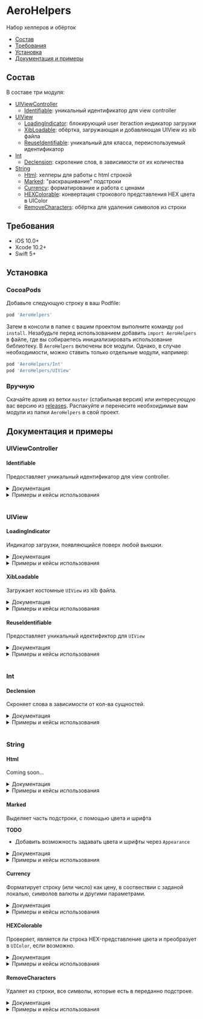 # AeroHelpers
Набор хелперов и обёрток
- [Состав](#состав)
- [Требования](#требования)
- [Установка](#установка)
- [Документация и примеры](#документация-и-примеры)

## Состав
В составе три модуля:
- [UIViewController](#uiviewcontroller)
  - [Identifiable](#identifiable): уникальный идентификатор для view controller
- [UIView](#uiview)
  - [LoadingIndicator](#loadingindicator): блокирующий user iteraction индикатор загрузки
  - [XibLoadable](#xibkoadable): обёртка, загружающая и добавляющая UIView из xib файла
  - [ReuseIdentifiable](#reuseidentifiable): уникальный для класса, переиспользуемый идентификатор
- [Int](#int)
  - [Declension](#declension): скроление слов, в зависимости от их количества
- [String](#string)
  - [Html](#html): хелперы для работы с html строкой
  - [Marked](#marked): "раскрашивание" подстроки
  - [Currency](#currency): форматирование и работа с ценами
  - [HEXColorable](#hexcolorable): конвертация строкового представления HEX цвета в UIColor
  - [RemoveCharacters](#removecharacters): обёртка для удаления символов из строки

## Требования
- iOS 10.0+
- Xcode 10.2+
- Swift 5+

## Установка
### CocoaPods
Добавьте следующую строку в ваш Podfile:
```rb
pod 'AeroHelpers'
```
Затем в консоли в папке с вашим проектом выполните команду `pod install`.
Незабудьте перед использованием добавить `import AeroHelpers` в файле, где вы собираетесь инициализировать использование библиотеку.
В `AeroHelpers` включены все модули. Однако, в случае необходимости, можно ставить только отдельные модули, например:
```rb
pod 'AeroHelpers/Int'
pod 'AeroHelpers/UIView'
```
### Вручную
Скачайте архив из ветки `master` (стабильная версия) или интересующую вас версию из [releases](https://github.com/AeroAgency/AeroHelpers/releases).
Распакуйте и перенесите необхоидимые вам модули из папки `AeroHelpers` в свой проект.

## Документация и примеры

### UIViewController
#### Identifiable

Предоставляет уникальный идентификатор для view controller.
<details>
<summary>Документация</summary>

У `UIViewController`, соответствующего протоколу Identifiable имеются два свойства:
```swift
static var reuseIdentifier: String { get }
var reuseIdentifier: String { get }
```
Каждое возвращает имя класса-наследника от `UIViewController` 

</details>

<details>
<summary>Примеры и кейсы использования</summary>

![](ExamplesImages/UIViewController/Identifiable/1.png)
```swift
import AEROHelpers
import UIKit

class DetalisViewController: UIViewController, Identifiable { // Обьявляем что DetalisViewController соответствует протоколу Identifiable
    //...
}
...
class SomeViewController: UIViewController {
    override func prepare(for segue: UIStoryboardSegue, sender: Any?) {
        switch segue.identifier {
        case DetalisViewController.identifier: // Id перехода на DetalisViewController соответствует классу DetalisViewController
            // делаем что необходимо, внедряем в DetalisViewController, etc
        default:
            break
        }
    }
}
```

</details>

<br/>

### UIView
#### LoadingIndicator

Индикатор загрузки, появляющийся поверх любой вьюшки.
<details>
<summary>Документация</summary>

У каждой `UIView` появляется два метода:
```swift
func showLoading(fogging: Bool = true, indicatorStyle: UIActivityIndicatorView.Style? = .none)
func hideLoading()
```
Первый стартует индикатор загрузки, по всему `frame` `UIView`. Второй его убирает.

**TODO**
- Добавить настройку цвета затенения, цвета самого индикатора и его размера через `Appearance`

</details>

<details>
<summary>Примеры и кейсы использования</summary>

```swift
import AEROHelpers
import UIKit

class ViewController: UIViewController {
    @IBOutlet private var startLoadingButton: UIButton?
    
    @IBAction private func tapStartLoadingButton() {
        startLoadingButton?.showLoading()
        DispatchQueue.main.asyncAfter(deadline: .now() + 5) { // или, например, запрос к серверу
            self.startLoadingButton?.hideLoading()
        }
    }
}
```

</details>


#### XibLoadable

Загружает костомные `UIView` из xib файла.
<details>
<summary>Документация</summary>

Любая кастомная UIView, которая соответствует протоколу `XibLoadable`, уже имеет в своём распоряжении метод `loadXib()`.
Этот метод загружает view из соответсвующего имени класса xib файла. Его необходимо вызывать при ините view.

</details>

<details>
<summary>Примеры и кейсы использования</summary>

```swift
import AEROHelpers
import UIKit

class SomeCustomView: UIView, XibLoadable {

    @IBOutlet var label: UILabel?
    @IBOutlet var button: UIButton?

    
    override init(frame: CGRect) { // при инициализации в коде
        super.init(frame: frame)
        loadXib()
    }
    
    required init?(coder aDecoder: NSCoder) { // при инициализации из другого xib/storyboard
        super.init(coder: aDecoder)
        loadXib()
    }
    
    override func awakeFromNib() {
        super.awakeFromNib()
        //настраиваем view...
    }
}
```
В файле `SomeCustomView.xib` указываем file owner:
![](ExamplesImages/UIView/XibLoadable/1.png)
В результате такую view можно использовать и на другом xib/storyboard, так и создавать и добавлять на view программно.

</details>


#### ReuseIdentifiable

Предоставляет уникальный идектификтор для `UIView`
<details>
<summary>Документация</summary>

Используется в основном у UITableViewCell и UICollectionViewCell для регистрации ячеек, имеющих вёрстку в xib файле и для получения ячеек по идентификатору в `cellForRow` методах `UITableView` и `UICollectionView`.
У любой `UIView` реализующей протокол `ReuseIdentifiable` появляется два свойства:
```swift
static var reuseIdentifier: String { get }
var reuseIdentifier: String { get }
```
Возвращающие уникальный идентификтор для каждого класса, совпадающий с именем класса.

</details>

<details>
<summary>Примеры и кейсы использования</summary>

```swift
//Coming soon...
```

</details>

<br/>

### Int
#### Declension

Скроняет слова в зависимости от кол-ва сущностей.
<details>
<summary>Документация</summary>

Все целые числа типа `Int` получили:
- структуру `DeclensionsVariants`, содержашую список вариантов;
- свойство `defaultsDeclensions`, содержащую список предустановленных `DeclensionsVariants`
- метод `declension`, выполняющий непосредственно склонение

Структура `DeclensionsVariants` с 3-мя свойствами:
1. **oneVariant** - должен содержать вариант, подходящий под условие: *остаток от деления на 10 == 1* (1 день, 21 день, 1361 день).
1. **mediumVariant** - должен содержать вариант, подходящий под условие: *остаток от деления на 10 в промежутке от 2 до 4 включительно* (2 дня, 24 дня, 1363 дня).
1. **othersVariants** - должен содержать вариант, подходящий под условие: *остаток от деления на 100 в промежутке от 5 до 20 включительно, или остаток от деления на 10* (10 дней, 111 дней, 14 дней)

Cвойство `defaultsDeclensions` возвращает структуру с набором имеющихся типов склонений. Это:
- **days** - дни ("день", "дня", "дней")
- **seconds** - секунды ("секунду", "секунды", "секунд")
- **stones** - камни ("камень", "камня", "камней")
- **products** - изделия ("изделие", "изделия", "изделий")
- **productsGoods** - товары ("товар", "товара", "товаров")
- **items** - элементы ("элемент", "элемента", "элементов")

</details>

<details>
<summary>Примеры и кейсы использования</summary>

```swift
// Предустановленные варианты:
print("Ждём \(23) \(12.defaultsDeclensions.seconds)") // Ждём 23 секунды
print("Доставка через \(86) \(86.defaultsDeclensions.days)") // Доставка через 86 дней

// Кастомные варианты:
let variants = Int.DeclensionsVariants("год", "года", "лет")
print("Ему \(5) \(5.declension(variants))") // Ему 5 лет
print("Где-то \(23) \(23.declension(variants)) назад") // Где-то 23 года назад
print("Спустя \(13) \(10.declension(variants))") // Спустя 13 лет
```

</details>

<br/>

### String
#### Html

Coming soon...
<details>
<summary>Документация</summary>

Расширение структуры `String`, включающее в себя следующие методы:
- **html** - пытается сконвертировать строку, содержащую HTML в соответствующую ей NSAttributedString. В случае неудачи возвращает nil.
- **htmlDecoded** - пытается убрать или декодировать все HTML сущности, и перевести html-строку в обычную. В случае неудачи возвращает nil.
- **nl2br** - убирает из строки все `\r` символы и заменяет все `\n` символы на тег `<br/>`.
- **br2nl** - заменяет в строке все `<br/>` теги на символ `\n`.

</details>

<details>
<summary>Примеры и кейсы использования</summary>

**html**
```swift
let htmlString = "<font style=\"font-family: Helvetica; font-size: 24pt; \">Start <br>te&nbsp;&nbsp;st<br><br> <b>bold</b> </font>"
print("\(htmlString.html!)")
```
Результат: 
```
Start 
te  st

{
    NSColor = "kCGColorSpaceModelRGB 0 0 0 1 ";
    NSFont = "<UICTFont: 0x157e01220> font-family: \"Helvetica\"; font-weight: normal; font-style: normal; font-size: 32.00pt";
    NSKern = 0;
    NSParagraphStyle = "Alignment 4, LineSpacing 0, ParagraphSpacing 0, ParagraphSpacingBefore 0, HeadIndent 0, TailIndent 0, FirstLineHeadIndent 0, LineHeight 38/0, LineHeightMultiple 0, LineBreakMode 0, Tabs (\n), DefaultTabInterval 36, Blocks (\n), Lists (\n), BaseWritingDirection 0, HyphenationFactor 0, TighteningForTruncation NO, HeaderLevel 0";
    NSStrokeColor = "kCGColorSpaceModelRGB 0 0 0 1 ";
    NSStrokeWidth = 0;
}bold{
    NSColor = "kCGColorSpaceModelRGB 0 0 0 1 ";
    NSFont = "<UICTFont: 0x157e0c870> font-family: \"Helvetica\"; font-weight: bold; font-style: normal; font-size: 32.00pt";
    NSKern = 0;
    NSParagraphStyle = "Alignment 4, LineSpacing 0, ParagraphSpacing 0, ParagraphSpacingBefore 0, HeadIndent 0, TailIndent 0, FirstLineHeadIndent 0, LineHeight 38/0, LineHeightMultiple 0, LineBreakMode 0, Tabs (\n), DefaultTabInterval 36, Blocks (\n), Lists (\n), BaseWritingDirection 0, HyphenationFactor 0, TighteningForTruncation NO, HeaderLevel 0";
    NSStrokeColor = "kCGColorSpaceModelRGB 0 0 0 1 ";
    NSStrokeWidth = 0;
} {
    NSColor = "kCGColorSpaceModelRGB 0 0 0 1 ";
    NSFont = "<UICTFont: 0x157e01220> font-family: \"Helvetica\"; font-weight: normal; font-style: normal; font-size: 32.00pt";
    NSKern = 0;
    NSParagraphStyle = "Alignment 4, LineSpacing 0, ParagraphSpacing 0, ParagraphSpacingBefore 0, HeadIndent 0, TailIndent 0, FirstLineHeadIndent 0, LineHeight 38/0, LineHeightMultiple 0, LineBreakMode 0, Tabs (\n), DefaultTabInterval 36, Blocks (\n), Lists (\n), BaseWritingDirection 0, HyphenationFactor 0, TighteningForTruncation NO, HeaderLevel 0";
    NSStrokeColor = "kCGColorSpaceModelRGB 0 0 0 1 ";
    NSStrokeWidth = 0;
}
```
![](ExamplesImages/String/html/1.png)

**htmlDecoded**
```swift
let htmlString = "<font style=\"font-family: Helvetica; font-size: 24pt; \">Start <br>te&nbsp;&nbsp;st<br><br> <b>bold</b> </font>"
print("\(htmlString.htmlDecoded!)")
```
Результат:
```
Start 
te  st

bold 
```

**br2nl**
```swift
let htmlString = "<font style=\"font-family: Helvetica; font-size: 24pt; \">Start <br>te&nbsp;&nbsp;st<br><br> <b>bold</b> </font>"
print("\(htmlString.nl2br)")
```
Результат:
```
<font style="font-family: Helvetica; font-size: 24pt; ">Start 
te&nbsp;&nbsp;st

 <b>bold</b> </font>
```

**nl2br**
```swift
let htmlString = "Start \nte&nbsp;&nbsp;st\n\n <b>bold</b>"
print("\(htmlString.br2nl)")
```
Результат:
```
Start <br/>te&nbsp;&nbsp;st<br/><br/> <b>bold</b>
```

</details>


#### Marked

Выделяет часть подстроки, с помощью цвета и шрифта

**TODO**
- Добавить возможность задавать цвета и шрифты через `Appearance`

<details>
<summary>Документация</summary>

Расширение структуры `String` содержит следующий метод `markSubstrings`:
```swift
    func markSubstrings(_ markedSubstrings: [String],
                        mainFont: UIFont = .systemFont(ofSize: UIFont.systemFontSize),
                        mainColor: UIColor = .darkText,
                        markFont: UIFont = .systemFont(ofSize: UIFont.systemFontSize),
                        markColor: UIColor = .blue,
                        isOnlyFirst: Bool = false) -> NSAttributedString?
```
Все параметры, кроме `markedSubstrings` опциональны.

Входные параметры:
- **markedSubstrings**: список подстрок, которые необходимо выделить;
- **mainFont**: основной шрифт, по умолчанию системный шрифт, системного размера;
- **mainColor**: цвет основного текста, по умолчанию `darkText`;
- **markFont**: шрифт выделенной подстроки, по умолчанию совпадает с шрифтом основного текста;
- **markColor**: цвет выделелнной подстроки, по умолчанию - голубой;
- **isOnlyFirst**: если в значении `true`, то тогда буду выделены все вхождения подстроки, иначе только первое найденное. По-умолчанию - `false`.

</details>

<details>
<summary>Примеры и кейсы использования</summary>

```swift
let testString = "Test with test for test if testing is available."
let markedString = testString.markSubstrings(["test"])
print("\(markedString)")
```
Результат: ![](ExamplesImages/String/marked/1.png)

```swift
let testString = "Test with test for test if testing is available."
let font = UIFont(name: "Futura-Bold", size: 24)

let markedString = testString.markSubstrings(["test"], markFont: font!, markColor: .red, isOnlyFirst: true)
print("\(markedString)")
```
Результат: ![](ExamplesImages/String/marked/2.png)

</details>


#### Currency

Форматирует строку (или число) как цену, в соотвествии с заданой локалью, символов валюты и другими параметрами.
<details>
<summary>Документация</summary>

Такие типы как String, Int, Float, Double расширены для соответствия протоколу `CurrencyFormatted` и реализуют этот метод 
```swift
    func currency(font: UIFont,
                  color: UIColor,
                  locale: Locale,
                  symbol: String,
                  prefix: String?,
                  postfix: String?,
                  count: Int?,
                  countFont: UIFont?,
                  countColor: UIColor?,
                  maxFraction: Int,
                  isStriked: Bool) -> NSAttributedString?
```
Обязателены только font и color параметры, остальные опциональны и имеют значения по умолчанию. В случае если не удалось распарсить строку как цену, возвращает nil.
Так же протокол `CurrencyFormatted` имеет статичный метод:
```swift
    public static func currencySymbol(for localeIdentifier: String = "ru_RU") -> String
```
возвращающий символ валюты. Используется как валюта по умолчанию.

Основной метод `currency`, вырезает из строки все нечисловые символы, кроме минуса (-), после чего форматирует строку.

Входные параметры:
- **font**: шрифт строки с ценой.
- **color**: цвет строки с ценой.
- **locale**: локаль, в соответствии с правилами которой будет форматироваться цена. По умолчанию - текущая локаль устройства.
- **symbol**: сивол валюты, который будет использован. По умолчанию - результат выполнения статичной функции `currencySymbol`, возвращающей символ для `ru_RU` локали (российский рубль).
- **prefix**: префикс, который будет стоять перед ценой. По умолчанию nil.
- **postfix**: постфикс, который будет стоять перед ценой. По умолчанию nil.
- **count**: количество товаров. По умолчанию nil. Если значение будет больше 1, то перед ценой появится это значение + ' x '. Например для значения 3 и цены 100, будет '3 x 100 ₽'
- **countFont**: шрифт количества товаров. По умолчанию nil и соответствует параметру `font`.
- **countColor**: цвет количества товаров. По умолчанию nil и соответствует параметру `color`.
- **maxFraction**: количество знаков после запятой. По умолчанию значие 0.
- **isStriked**: если `true`, то значение цены будет зачёркнуто. По умолчанию `false`.

**TODO**
- Добавить возможность задавать шрифты, цвета, символ валюты и локаль через `Appearance`

</details>

<details>
<summary>Примеры и кейсы использования</summary>

```swift
let defaultFont = UIFont.systemFont(ofSize: 18)
let defaultColor = UIColor.black

//1.
1234.4345.currency(font: defaultFont, color: defaultColor, maxFraction: 2)

//2.
" - 1 234 рублей.".currency(font: defaultFont, color: .red, prefix: "prefix", postfix: "postfix", isStriked: true)

//3.
"1 2 sd 3 ggdf4 рублей".currency(font: defaultFont, color: defaultColor, count:5)

//4.
let locale = Locale(identifier: "en_US")
let symbol = String.currencySymbol(for: "fr_FR")
"1  234  (тысяча двести тридцать четыре)".currency(font: defaultFont,
                                                    color: defaultColor,
                                                    locale: locale,
                                                    symbol: symbol,
                                                    count:2,
                                                    countFont: .boldSystemFont(ofSize: 22),
                                                    countColor: .blue)

```
Результат: ![](ExamplesImages/String/currency/1.png)

</details>


#### HEXColorable

Проверяет, является ли строка HEX-представление цвета и преобразует в `UIColor`, если возможно.
<details>
<summary>Документация</summary>

Структура `String` была расширена протоколом `ColoredString`, имеющим два свойства:
```swift
    var isHexColor: Bool { get }
    var color: UIColor? { get }
```
- `isHexColor` проверяет, является ли строка представление HEX цвета.
- `color` пытается создать `UIColor` обьект из строки. Возвращает nil в случае неудачи.

</details>

<details>
<summary>Примеры и кейсы использования</summary>

```swift
        print("\("#FF8822".isHexColor)")
        print("\("#FF8822".color!)")
        print("\("FF8822".color!)")
```

Результат:
```
true
UIExtendedSRGBColorSpace 1 0.533333 0.133333 1
UIExtendedSRGBColorSpace 1 0.533333 0.133333 1
```

</details>

#### RemoveCharacters

Удаляет из строки, все символы, которые есть в переданно подстроке.

<details>
<summary>Документация</summary>

Структура `String` была расширена, и в неё добавлен метод
```swift
func removeCharacters(_ list: String, ignoreCase: Bool = false) -> String
```
Метод удаляет из искомой строки все символы, имеющиеся в переданной подстроке `list`
Если ignoreCase передан как true, то тогда символы вырезаются независимо от регистра.

</details>

<details>
<summary>Примеры и кейсы использования</summary>

```swift
        let string = "Test with test for test if testing is available."
        
        print("\(string.removeCharacters("teail"))")
        print("\(string.removeCharacters("TEAIL", ignoreCase: true))")
```

Результат:
```
Ts wh s for s f sng s vb.
s wh s for s f sng s vb.
```

</details>

